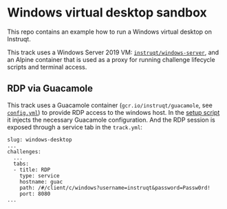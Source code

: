 # Windows virtual desktop sandbox

This repo contains an example how to run a Windows virtual desktop on Instruqt.

This track uses a Windows Server 2019 VM: [`instruqt/windows-server`](https://github.com/instruqt/packer-windows-server), and an Alpine container that is used as a proxy for running challenge lifecycle scripts and terminal access.

## RDP via Guacamole

This track uses a Guacamole container (`gcr.io/instruqt/guacamole`, see [`config.yml`](config.yml)) to provide RDP access to the windows host. In the [setup script](sandbox/setup-guac) it injects the necessary Guacamole configuration. And the RDP session is exposed through a service tab in the `track.yml`:

```
slug: windows-desktop
...
challenges:
  ...
  tabs:
  - title: RDP
    type: service
    hostname: guac
    path: /#/client/c/windows?username=instruqt&password=Passw0rd!
    port: 8080
...
```
